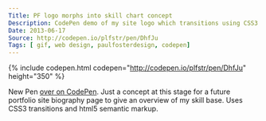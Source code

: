 ```yaml
---
Title: PF logo morphs into skill chart concept
Description: CodePen demo of my site logo which transitions using CSS3 into a representative chart of my web design skills.
Date: 2013-06-17
Source: http://codepen.io/plfstr/pen/DhfJu
Tags: [ gif, web design, paulfosterdesign, codepen]
---
```

{% include codepen.html codepen="http://codepen.io/plfstr/pen/DhfJu" height="350" %}

New Pen [over on CodePen](http://codepen.io/plfstr/pen/DhfJu). Just a concept at this stage for a future portfolio site biography page to give an overview of my skill base. Uses CSS3 transitions and html5 semantic markup.